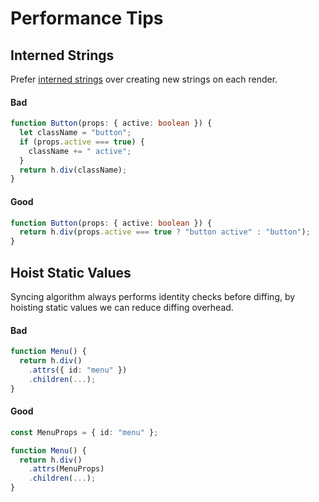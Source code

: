 # Performance Tips

## Interned Strings

Prefer [interned strings](https://en.wikipedia.org/wiki/String_interning) over creating new strings on each render.

#### Bad

```ts
function Button(props: { active: boolean }) {
  let className = "button";
  if (props.active === true) {
    className += " active";
  }
  return h.div(className);
}
```

#### Good

```ts
function Button(props: { active: boolean }) {
  return h.div(props.active === true ? "button active" : "button");
}
```

## Hoist Static Values

Syncing algorithm always performs identity checks before diffing, by hoisting static values we can reduce diffing
overhead.

#### Bad

```ts
function Menu() {
  return h.div()
    .attrs({ id: "menu" })
    .children(...);
}
```

#### Good

```ts
const MenuProps = { id: "menu" };

function Menu() {
  return h.div()
    .attrs(MenuProps)
    .children(...);
}
```
